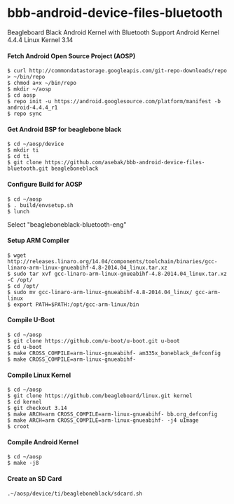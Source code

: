 # bbb-android-device-files-bluetooth

Beagleboard Black Android Kernel with Bluetooth Support
Android Kernel 4.4.4 
Linux Kernel 3.14

#### Fetch Android Open Source Project (AOSP)
```
$ curl http://commondatastorage.googleapis.com/git-repo-downloads/repo > ~/bin/repo 
$ chmod a+x ~/bin/repo
$ mkdir ~/aosp
$ cd aosp
$ repo init -u https://android.googlesource.com/platform/manifest -b android-4.4.4_r1
$ repo sync
```

#### Get Android BSP for beaglebone black
```
$ cd ~/aosp/device
$ mkdir ti
$ cd ti
$ git clone https://github.com/asebak/bbb-android-device-files-bluetooth.git beagleboneblack
```

#### Configure Build for AOSP
```
$ cd ~/aosp
$ . build/envsetup.sh
$ lunch
```

Select "beagleboneblack-bluetooth-eng"

#### Setup ARM Compiler
```
$ wget http://releases.linaro.org/14.04/components/toolchain/binaries/gcc-linaro-arm-linux-gnueabihf-4.8-2014.04_linux.tar.xz
$ sudo tar xvf gcc-linaro-arm-linux-gnueabihf-4.8-2014.04_linux.tar.xz -C /opt/
$ cd /opt/
$ sudo mv gcc-linaro-arm-linux-gnueabihf-4.8-2014.04_linux/ gcc-arm-linux
$ export PATH=$PATH:/opt/gcc-arm-linux/bin
```
#### Compile U-Boot
```
$ cd ~/aosp
$ git clone https://github.com/u-boot/u-boot.git u-boot
$ cd u-boot
$ make CROSS_COMPILE=arm-linux-gnueabihf- am335x_boneblack_defconfig
$ make CROSS_COMPILE=arm-linux-gnueabihf-
```
#### Compile Linux Kernel
```
$ cd ~/aosp
$ git clone https://github.com/beagleboard/linux.git kernel
$ cd kernel
$ git checkout 3.14
$ make ARCH=arm CROSS_COMPILE=arm-linux-gnueabihf- bb.org_defconfig
$ make ARCH=arm CROSS_COMPILE=arm-linux-gnueabihf- -j4 uImage
$ croot
```
#### Compile Android Kernel
```
$ cd ~/aosp
$ make -j8
```

#### Create an SD Card
```
.~/aosp/device/ti/beagleboneblack/sdcard.sh
```
